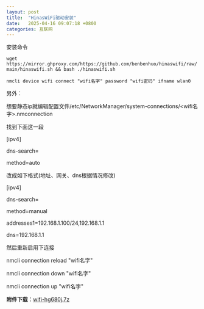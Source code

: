 ```yaml
---
layout: post
title:  "HinasWiFi驱动安装"
date:   2025-04-16 09:07:18 +0800
categories: 互联网
---
```


安装命令

`wget https://mirror.ghproxy.com/https://github.com/benbenhuo/hinaswifi/raw/main/hinaswifi.sh && bash ./hinaswifi.sh`

`nmcli device wifi connect "wifi名字" password "wifi密码" ifname wlan0`

另外：

想要静态ip就编辑配置文件/etc/NetworkManager/system-connections/<wifi名字>.nmconnection

找到下面这一段

[ipv4]

dns-search=

method=auto

改成如下格式(地址、网关、dns根据情况修改)

[ipv4]

dns-search=

method=manual

addresses1=192.168.1.100/24,192.168.1.1

dns=192.168.1.1

然后重新启用下连接

nmcli connection reload "wifi名字"

nmcli connection down "wifi名字"

nmcli connection up "wifi名字"


**附件下载**：[wifi-hg680j.7z][1]


  [1]: https://r2.wait.loan/uploads/attach/wifi-hg680j.7z